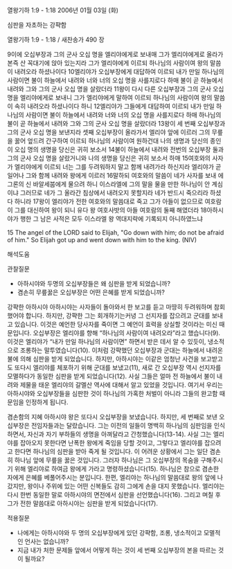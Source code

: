열왕기하 1:9 - 1:18 
2006년 01월 03일 (화)

심판을 자초하는 강퍅함



열왕기하 1:9 - 1:18 / 새찬송가 490 장


9이에 오십부장과 그의 군사 오십 명을 엘리야에게로 보내매 그가 엘리야에게로 올라가 본즉 산 꼭대기에 앉아 있는지라 그가 엘리야에게 이르되 하나님의 사람이여 왕의 말씀이 내려오라 하셨나이다 10엘리야가 오십부장에게 대답하여 이르되 내가 만일 하나님의 사람이면 불이 하늘에서 내려와 너와 너의 오십 명을 사를지로다 하매 불이 곧 하늘에서 내려와 그와 그의 군사 오십 명을 살랐더라 11왕이 다시 다른 오십부장과 그의 군사 오십 명을 엘리야에게로 보내니 그가 엘리야에게 말하여 이르되 하나님의 사람이여 왕의 말씀이 속히 내려오라 하셨나이다 하니 12엘리야가 그들에게 대답하여 이르되 내가 만일 하나님의 사람이면 불이 하늘에서 내려와 너와 너의 오십 명을 사를지로다 하매 하나님의 불이 곧 하늘에서 내려와 그와 그의 군사 오십 명을 살랐더라 13왕이 세 번째 오십부장과 그의 군사 오십 명을 보낸지라 셋째 오십부장이 올라가서 엘리야 앞에 이르러 그의 무릎을 꿇어 엎드려 간구하여 이르되 하나님의 사람이여 원하건대 나의 생명과 당신의 종인 이 오십 명의 생명을 당신은 귀히 보소서 14불이 하늘에서 내려와 전번의 오십부장 둘과 그의 군사 오십 명을 살랐거니와 나의 생명을 당신은 귀히 보소서 하매 15여호와의 사자가 엘리야에게 이르되 너는 그를 두려워하지 말고 함께 내려가라 하신지라 엘리야가 곧 일어나 그와 함께 내려와 왕에게 이르러 16말하되 여호와의 말씀이 네가 사자를 보내 에그론의 신 바알세붑에게 물으려 하니 이스라엘에 그의 말을 물을 만한 하나님이 안 계심이냐 그러므로 네가 그 올라간 침상에서 내려오지 못할지라 네가 반드시 죽으리라 하셨다 하니라 17왕이 엘리야가 전한 여호와의 말씀대로 죽고 그가 아들이 없으므로 여호람이 그를 대신하여 왕이 되니 유다 왕 여호사밧의 아들 여호람의 둘째 해였더라 18아하시야가 행한 그 남은 사적은 모두 이스라엘 왕 역대지략에 기록되지 아니하였느냐 

15 The angel of the LORD said to Elijah, "Go down with him; do not be afraid of him." So Elijah got up and went down with him to the king. (NIV)

해석도움





관찰질문 
- 아하시야와 두명의 오십부장들은 왜 심판을 받게 되었습니까? 
- 겸손히 무릎꿇은 오십부장은 어떤 은혜를 받게 되었습니까? 



강퍅한 아하시야
아하시야는 사자들이 돌아와서 한 보고를 듣고 마땅히 두려워하며 참회했어야 합니다. 하지만, 강퍅한 그는 회개하기는커녕 그 선지자를 잡으려고 군대를 보내고 있습니다. 이것은 예언한 당사자를 죽이면 그 예언이 효력을 상실할 것이라는 미신 때문입니다. 오십부장은 엘리야를 향해 “하나님의 사람이여 내려오라”라고 했습니다(9). 이것은 엘리야가 “내가 만일 하나님의 사람이면” 하면서 받은 데서 알 수 있듯이, 냉소적으로 조롱하는 말투였습니다(10). 이처럼 강퍅했던 오십부장과 군대는 하늘에서 내려온 불에 의해 심판을 받게 되었습니다. 하지만, 아하시야는 이같은 엄청난 사건을 보고받고도 또다시 엘리야를 체포하기 위해 군대를 보냈고(11), 새로 간 오십부장 역시 선지자를 모멸하다가 동일한 심판을 받게 되었습니다(12). 사실 그들은 얼마 전 하늘에서 불이 내려와 제물을 태운 엘리야의 갈멜산 역사에 대해서 알고 있었을 것입니다. 여기서 우리는 아하시야와 오십부장들을 심판한 것이 하나님의 가혹한 처벌이 아니라 그들의 완고함 때문임을 인정하게 됩니다. 

겸손함의 지혜  아하시야 왕은 또다시 오십부장을 보냈습니다. 하지만, 세 번째로 보낸 오십부장은 전임자들과는 달랐습니다. 그는 이전의 일들이 명백히 하나님의 심판임을 인식하면서, 자신과 자기 부하들의 생명을 아껴달라고 간청했습니다(13-14). 사실 그는 엘리야를 잡아오지 못한다면 난폭한 왕에게 죽임을 당할 것이고, 그렇다고 엘리야를 잡으려고 한다면 하나님의 심판을 받아 죽게 될 것입니다. 이 어려운 상황에서 그는 일단 겸손히 하나님 앞에 무릎을 꿇은 것입니다. 그러자 하나님은 그 오십부장의 목숨을 구해주시기 위해 엘리야로 하여금 왕에게 가라고 명령하셨습니다(15). 하나님은 참으로 겸손한 자에게 은혜를 베풀어주시는 분입니다. 한편, 엘리야는 하나님의 말씀대로 왕의 앞에 나갔지만, 왕이나 주위에 있는 어떤 신복들도 감히 그에게 손을 대지 못했습니다. 엘리야는 다시 한번 동일한 말로 아하시야의 면전에서 심판을 선언했습니다(16). 그리고 며칠 후 그가 전한 말씀대로 아하시야는 심판을 받게 되었습니다(17). 


적용질문 
- 나에게는 아하시야와 두 명의 오십부장에게 있던 강퍅함, 조롱, 냉소적이고 모멸적인 언사는 없습니까? 
- 지금 내가 처한 문제들 앞에서 어떻게 하는 것이 세 번째 오십부장의 본을 따르는 것이 될까요?